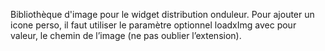 Bibliothèque d'image pour le widget distribution onduleur.
Pour ajouter un icone perso, il faut utiliser le paramètre optionnel loadxImg avec pour valeur, le chemin de l’image (ne pas oublier l’extension).
